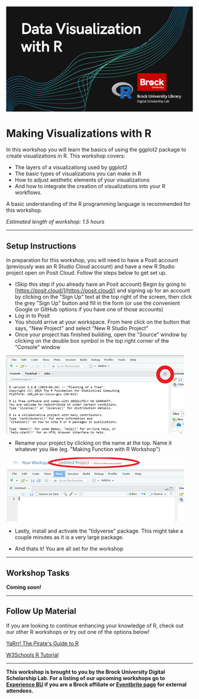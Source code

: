 ![Workshop Splash Image](Data-Visualization-in-R.jpg)


# Making Visualizations with R
In this workshop you will learn the basics of using the ggplot2 package to create visualizations in R.  This workshop covers:

- The layers of a visualizationg used by ggplot2
- The basic types of visualizations you can make in R
- How to adjust aesthetic elements of your visualizations
- And how to integrate the creation of visualizations into your R workflows.

A basic understanding of the R programming language is recommended for this workshop.

*Estimated length of workshop: 1.5 hours*

----

## Setup Instructions
In preparation for this workshop, you will need to have a Posit account (previously was an R Studio Cloud account) and have a new R Studio project open on Posit Cloud.  Follow the steps below to get set up.

- (Skip this step if you already have an Posit account) Begin by going to [https://posit.cloud/](https://posit.cloud/) and signing up for an account by clicking on the "Sign Up" text at the top right of the screen, then click the grey "Sign Up" button and fill in the form (or use the convenient Google or GitHub options if you have one of those accounts)
- Log in to Posit
- You should arrive at your workspace.  From here click on the button that says, "New Project" and select "New R Studio Project"
- Once your project has finished building, open the "Source" window by clicking on the double box symbol in the top right corner of the "Console" window

![Source Button Location](image1.png)

- Rename your project by clicking on the name at the top.  Name it whatever you like (eg. "Making Function with R Workshop")

![Title Change](image2.png)

- Lastly, install and activate the "tidyverse" package.  This might take a couple minutes as it is a very large package. 

- And thats it!  You are all set for the workshop

----

## Workshop Tasks
**Coming soon!**

----

## Follow Up Material
If you are looking to continue enhancing your knowledge of R, check out our other R workshops or try out one of the options below!

[YaRrr! The Pirate's Guide to R](https://bookdown.org/ndphillips/YaRrr/)   
  
[W3Schools R Tutorial](https://www.w3schools.com/r/default.asp)

----

**This workshop is brought to you by the Brock University Digital Scholarship Lab.  For a listing of our upcoming workshops go to [Experience BU](https://experiencebu.brocku.ca/organization/dsl) if you are a Brock affiliate or [Eventbrite page](https://www.eventbrite.ca/o/brock-university-digital-scholarship-lab-21661627350) for external attendees.**


